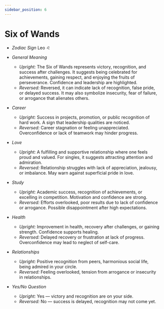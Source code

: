 ```yaml
---
sidebar_position: 6
---
```


# Six of Wands

- *Zodiac Sign* Leo ♌️
- *General Meaning*
  - *Upright:* The Six of Wands represents victory, recognition, and success after challenges. It suggests being celebrated for achievements, gaining respect, and enjoying the fruits of perseverance. Confidence and leadership are highlighted.
  - *Reversed:* Reversed, it can indicate lack of recognition, false pride, or delayed success. It may also symbolize insecurity, fear of failure, or arrogance that alienates others.

- *Career*
  - *Upright:* Success in projects, promotion, or public recognition of hard work. A sign that leadership qualities are noticed.
  - *Reversed:* Career stagnation or feeling unappreciated. Overconfidence or lack of teamwork may hinder progress.

- *Love*
  - *Upright:* A fulfilling and supportive relationship where one feels proud and valued. For singles, it suggests attracting attention and admiration.
  - *Reversed:* Relationship struggles with lack of appreciation, jealousy, or imbalance. May warn against superficial pride in love.

- *Study*
  - *Upright:* Academic success, recognition of achievements, or excelling in competition. Motivation and confidence are strong.
  - *Reversed:* Efforts overlooked, poor results due to lack of confidence or arrogance. Possible disappointment after high expectations.

- *Health*
  - *Upright:* Improvement in health, recovery after challenges, or gaining strength. Confidence supports healing.
  - *Reversed:* Delayed recovery or frustration at lack of progress. Overconfidence may lead to neglect of self-care.

- *Relationships*
  - *Upright:* Positive recognition from peers, harmonious social life, being admired in your circle.
  - *Reversed:* Feeling overlooked, tension from arrogance or insecurity in relationships.

- *Yes/No Question*
  - *Upright:* Yes — victory and recognition are on your side.
  - *Reversed:* No — success is delayed, recognition may not come yet.
